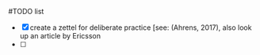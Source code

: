 #TODO list 

- [x] create a zettel for deliberate practice [see: (Ahrens, 2017), also look up an article by Ericsson
- [ ] 




